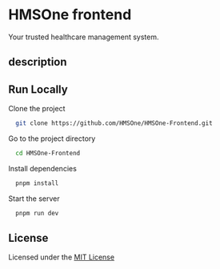 # HMSOne frontend

Your trusted healthcare management system.

## description

## Run Locally

Clone the project

```bash
  git clone https://github.com/HMSOne/HMSOne-Frontend.git
```

Go to the project directory

```bash
  cd HMSOne-Frontend
```

Install dependencies

```bash
  pnpm install
```

Start the server

```bash
  pnpm run dev
```

## License

Licensed under the [MIT License](https://choosealicense.com/licenses/mit/)
